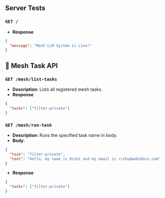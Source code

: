 ## Server Tests

### `GET /`

- **Response**

```json
{
  "message": "Mesh LLM System is Live!"
}
```

## 🧠 Mesh Task API

### `GET /mesh/list-tasks`

- **Description**: Lists all registered mesh tasks.
- **Response**

```json
{
  "tasks": ["filter-private"]
}
```

### `GET /mesh/run-task`

- **Description**: Runs the specified task name in body.
- **Body**:

```json
{
  "task": "filter-private",
  "text": "Hello, my name is Rishi and my email is rishu@web2docx.com"
}
```

- **Response**

```json
{
  "tasks": ["filter-private"]
}
```

